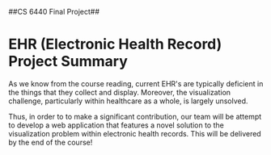 ##CS 6440 Final Project##

# EHR (Electronic Health Record) Project Summary

As we know from the course reading, current EHR's are typically deficient in the things that they collect and display. Moreover, the visualization challenge, particularly within healthcare as a whole, is largely unsolved. 

Thus, in order to to make a significant contribution, our team will be attempt to develop a web application that features a novel solution to the visualization problem within electronic health records. This will be delivered by the end of the course!

